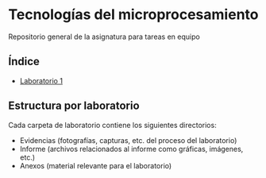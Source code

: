 # Tecnologías del microprocesamiento
Repositorio general de la asignatura para tareas en equipo

## Índice
- [Laboratorio 1](lab1/README.md)

## Estructura por laboratorio
Cada carpeta de laboratorio contiene los siguientes directorios:
- Evidencias (fotografías, capturas, etc. del proceso del laboratorio)
- Informe (archivos relacionados al informe como gráficas, imágenes, etc.)
- Anexos (material relevante para el laboratorio)
